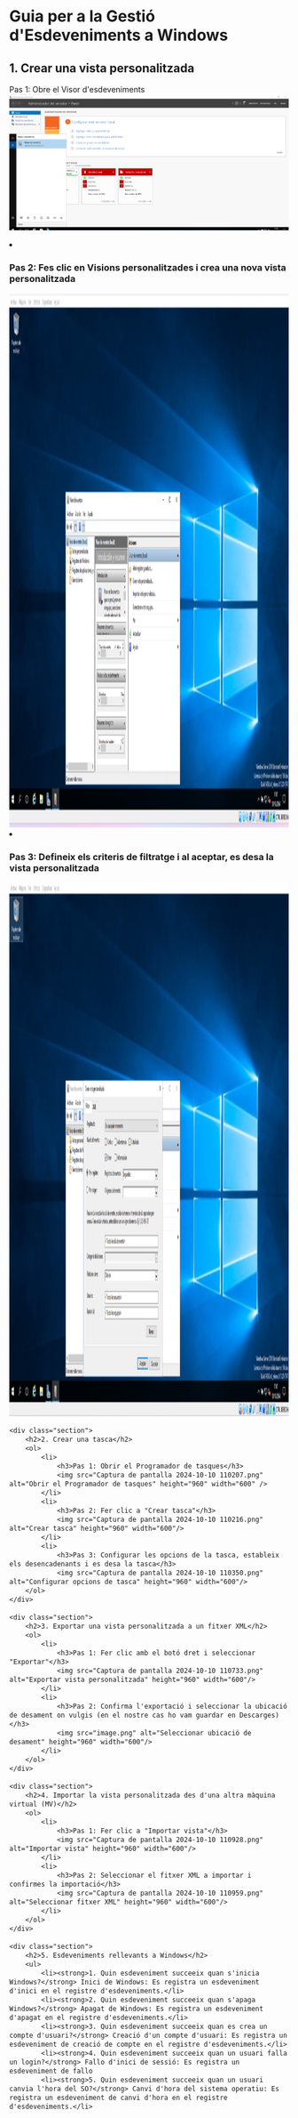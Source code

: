 # Guia per a la Gestió d'Esdeveniments a Windows



## 1. Crear una vista personalitzada
Pas 1: Obre el Visor d'esdeveniments
                <img src="Captura de pantalla 2024-10-10 110043.png" alt="Obrir el Visor d'esdeveniments"/>
            </li>
            <li>
                <h3>Pas 2: Fes clic en Visions personalitzades i crea una nova vista personalitzada</h3>
                <img src="Captura de pantalla 2024-10-10 110106.png" alt="Clic en Visions personalitzades" height="960" width="600" />
            </li>
            <li>
                <h3>Pas 3: Defineix els criteris de filtratge i al aceptar, es desa la vista personalitzada</h3>
                <img src="Captura de pantalla 2024-10-10 110140.png" alt="Definir criteris de filtratge" height="960" width="600" />
            </li>
        </ol>
    </div>

    <div class="section">
        <h2>2. Crear una tasca</h2>
        <ol>
            <li>
                <h3>Pas 1: Obrir el Programador de tasques</h3>
                <img src="Captura de pantalla 2024-10-10 110207.png" alt="Obrir el Programador de tasques" height="960" width="600" />
            </li>
            <li>
                <h3>Pas 2: Fer clic a "Crear tasca"</h3>
                <img src="Captura de pantalla 2024-10-10 110216.png" alt="Crear tasca" height="960" width="600"/>
            </li>
            <li>
                <h3>Pas 3: Configurar les opcions de la tasca, estableix els desencadenants i es desa la tasca</h3>
                <img src="Captura de pantalla 2024-10-10 110350.png" alt="Configurar opcions de tasca" height="960" width="600"/>
        </ol>
    </div>

    <div class="section">
        <h2>3. Exportar una vista personalitzada a un fitxer XML</h2>
        <ol>
            <li>
                <h3>Pas 1: Fer clic amb el botó dret i seleccionar "Exportar"</h3>
                <img src="Captura de pantalla 2024-10-10 110733.png" alt="Exportar vista personalitzada" height="960" width="600"/>
            </li>
            <li>
                <h3>Pas 2: Confirma l'exportació i seleccionar la ubicació de desament on vulgis (en el nostre cas ho vam guardar en Descarges) </h3>
                <img src="image.png" alt="Seleccionar ubicació de desament" height="960" width="600"/>
            </li>
        </ol>
    </div>

    <div class="section">
        <h2>4. Importar la vista personalitzada des d'una altra màquina virtual (MV)</h2>
        <ol>
            <li>
                <h3>Pas 1: Fer clic a "Importar vista"</h3>
                <img src="Captura de pantalla 2024-10-10 110928.png" alt="Importar vista" height="960" width="600"/>
            </li>
            <li>
                <h3>Pas 2: Seleccionar el fitxer XML a importar i confirmes la importació</h3>
                <img src="Captura de pantalla 2024-10-10 110959.png" alt="Seleccionar fitxer XML" height="960" width="600"/>
            </li>
        </ol>
    </div>

    <div class="section">
        <h2>5. Esdeveniments rellevants a Windows</h2>
        <ul>
            <li><strong>1. Quin esdeveniment succeeix quan s'inicia Windows?</strong> Inici de Windows: Es registra un esdeveniment d'inici en el registre d'esdeveniments.</li>
            <li><strong>2. Quin esdeveniment succeeix quan s'apaga Windows?</strong> Apagat de Windows: Es registra un esdeveniment d'apagat en el registre d'esdeveniments.</li>
            <li><strong>3. Quin esdeveniment succeeix quan es crea un compte d'usuari?</strong> Creació d'un compte d'usuari: Es registra un esdeveniment de creació de compte en el registre d'esdeveniments.</li>
            <li><strong>4. Quin esdeveniment succeeix quan un usuari falla un login?</strong> Fallo d'inici de sessió: Es registra un esdeveniment de fallo
            <li><strong>5. Quin esdeveniment succeeix quan un usuari canvia l'hora del SO?</strong> Canvi d'hora del sistema operatiu: Es registra un esdeveniment de canvi d'hora en el registre d'esdeveniments.</li>



